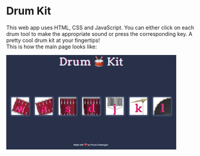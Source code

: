# Drum Kit
This web app uses HTML, CSS and JavaScript. You can either click on each drum tool to make the appropriate sound or press the corresponding key. A pretty cool drum kit at your fingertips! 
<br> 
This is how the main page looks like: 
<tr>
<img class="center" width=90%  src="images/Demo.PNG"
</tr>

 
